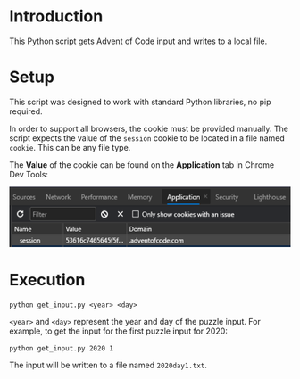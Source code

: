 # Introduction

This Python script gets Advent of Code input and writes to a local file.

# Setup

This script was designed to work with standard Python libraries, no pip required.

In order to support all browsers, the cookie must be provided manually. The script
expects the value of the `session` cookie to be located in a file named `cookie`. This
can be any file type.

The **Value** of the cookie can be found on the **Application** tab in Chrome Dev Tools:

![Image](screenshot.png)

# Execution

```shell
python get_input.py <year> <day>
```

`<year>` and `<day>` represent the year and day of the puzzle input. For example,
to get the input for the first puzzle input for 2020:

```shell
python get_input.py 2020 1
```

The input will be written to a file named `2020day1.txt`.

